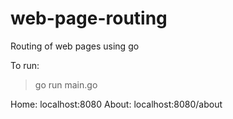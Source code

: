 # web-page-routing
Routing of web pages using go

To run: 
> go run main.go

Home: localhost:8080
About: localhost:8080/about
